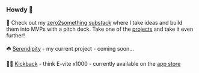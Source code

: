 ### Howdy 👋

📖 Check out my [zero2something substack](https://zero2something.substack.com/) where I take ideas and build them into MVPs with a pitch deck. Take one of the [projects](https://github.com/zero2something) and take it even further! <br/> <br/>
☘️    [Serendipity](https://github.com/serendipity-xyz) - my current project - coming soon...<br/> <br/>
🕺🪩 [Kickback](https://www.kickbackapp.io/) - think E-vite x1000 - currently available on the [app store](https://apps.apple.com/app/1607393773)
